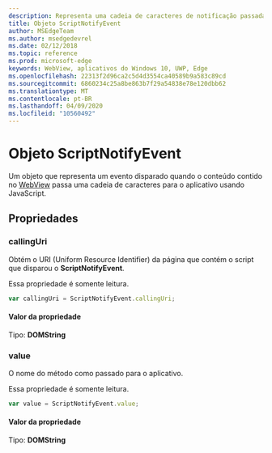 ```yaml
---
description: Representa uma cadeia de caracteres de notificação passada do conteúdo WebView para o aplicativo
title: Objeto ScriptNotifyEvent
author: MSEdgeTeam
ms.author: msedgedevrel
ms.date: 02/12/2018
ms.topic: reference
ms.prod: microsoft-edge
keywords: WebView, aplicativos do Windows 10, UWP, Edge
ms.openlocfilehash: 22313f2d96ca2c5d4d3554ca40589b9a583c89cd
ms.sourcegitcommit: 6860234c25a8be863b7f29a54838e78e120dbb62
ms.translationtype: MT
ms.contentlocale: pt-BR
ms.lasthandoff: 04/09/2020
ms.locfileid: "10560492"
---
```

# Objeto ScriptNotifyEvent

Um objeto que representa um evento disparado quando o conteúdo contido no [WebView](../webview.md) passa uma cadeia de caracteres para o aplicativo usando JavaScript.

## Propriedades
    
### callingUri

Obtém o URI (Uniform Resource Identifier) da página que contém o script que disparou o **ScriptNotifyEvent**.

Essa propriedade é somente leitura.

```js
var callingUri = ScriptNotifyEvent.callingUri;
```

#### Valor da propriedade
Tipo: **DOMString**

### value

O nome do método como passado para o aplicativo.

Essa propriedade é somente leitura.

```js
var value = ScriptNotifyEvent.value;
```

#### Valor da propriedade
Tipo: **DOMString**